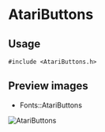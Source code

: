 AtariButtons
==========

Usage
------

    #include <AtariButtons.h>

Preview images
--------------
* Fonts::AtariButtons 

![AtariButtons](https://raw.githubusercontent.com/DisplayCore/AtariButtons/master/Preview/AtariButtons.png)

